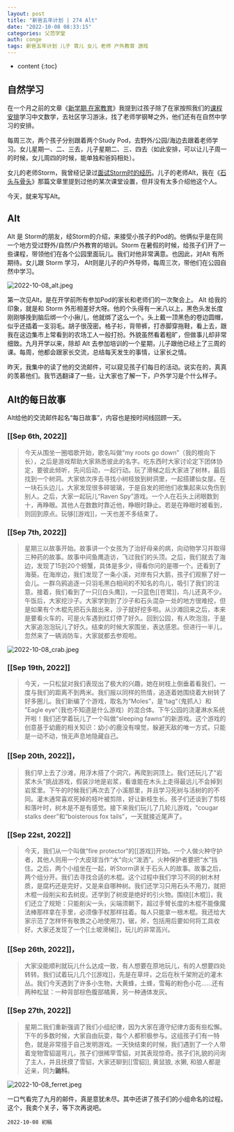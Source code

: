 ```yaml
---
layout: post
title: "新爸五年计划 | 274 Alt"
date: "2022-10-08 08:33:15"
categories: 父范学堂
auth: conge
tags: 新爸五年计划 儿子 育儿 女儿 老师 户外教育 游戏
---
```

* content
{:toc}

## 自然学习

在一个月之前的文章《[新学期 在家教育](https://conge.github.io/2022/09/07/NewDaddy-homeschooling/)》我提到过孩子除了在家按照我们的[课程安排](https://conge.github.io/2022/09/07/NewDaddy-homeschooling/#%E5%AD%A9%E5%AD%90%E4%BB%AC%E7%9A%84%E8%AF%BE%E7%A8%8B%E5%AE%89%E6%8E%92)学习中文数学，去社区学习游泳，找了老师学钢琴之外，他们还有在自然中学习的安排。

每周三次，两个孩子分别跟着两个Study Pod，去野外/公园/海边去跟着老师学习。女儿星期一、二、三去，儿子星期二、三、四去（如此安排，可以让儿子周一的时候，女儿周四的时候，能单独和爸妈相处）。

女儿的老师Storm，我曾经记录过[面试Storm时的经历](https://conge.github.io/2022/04/10/NewDaddy-Storm/)。儿子的老师Alt，我在《[石头与骨头](https://conge.github.io/2022/09/23/NewDaddy-school/)》那篇文章里提到过他的某次课堂设置，但并没有太多介绍他这个人。

今天，就来写写Alt。




## Alt

Alt 是 Storm的朋友，经Storm的介绍，来接受小孩子的Pod的。他俩似乎是在同一个地方受过野外/自然/户外教育的培训。Storm 在暑假的时候，给孩子们开了一些课程，带领他们在各个公园里面玩儿。我们对他非常满意。也因此，对Alt 有所期待。女儿跟 Storm 学习， Alt则是儿子的户外导师，每周三次，带他们在公园自然中学习。

![2022-10-08_alt.jpeg](https://s2.loli.net/2022/10/09/BJQ1ZEWXkNRmfG9.jpg)

第一次见Alt，是在开学前所有参加Pod的家长和老师们的一次聚会上。 Alt 给我的印象，就是和 Storm 外形相差好大呀。他的个头得有一米八以上，黑色头发长度刚刚够挽到脑后绑一个小揪儿，他就绑了这么一个。头上戴一顶黑色的卷边圆帽，似乎还插着一支羽毛。胡子很茂密。格子衫，背带裤，打赤脚穿拖鞋，看上去，跟我在这边集市上常看到的农场工人一般打扮。外貌虽然看着粗旷，但做事儿却非常细致。九月开学以来，除却 Alt 去参加培训的一个星期，儿子跟他已经上了三周的课。每周，他都会跟家长交流，总结每天发生的事情，让家长之情。

昨天，我集中的读了他的交流邮件，可以窥见孩子们每日的活动。说实在的，真真的羡慕他们。我节选翻译了一些，让大家也了解一下，户外学习是个什么样子。

## Alt的每日故事

Alt给他的交流邮件起名“每日故事”，内容也是按时间线回顾一天。

### [[Sep 6th, 2022]] 

> 今天从围坐一圈唱歌开始，歌名叫做“my roots go down”（我的根向下长），之后是游戏帮助大家熟悉彼此的名字。吃东西时大家讨论定下团体协定，要彼此倾听，先问后动，一起行动。玩了滑梯之后大家进了树林，最后找到一个树洞。大家依次序去寻找小树枝放到树洞里，一起搭建仙女屋。在一块石头边儿，大家发现很多碎玻璃，于是自发的把他们收集起来以免伤到别人。之后，大家一起玩儿“Raven Spy”游戏。一个人在石头上闭眼数到十，再睁眼。其他人在数数时靠近他，睁眼时静止。若是在睁眼时被看到，则回到原点。玩够[[游戏]]，一天也差不多结束了。

### [[Sep 7th, 2022]]

> 星期三以故事开始。故事讲一个女孩为了治好母亲的病，向动物学习并取得三种药的故事。故事中间鱼鹰造访，飞过我们的头顶。之后，我们就去了海边，发现了15到20个螃蟹，具体是多少，得看你问的是哪一个。还看到了海葵。在海岸边，我们发现了一条小溪，对岸有只大鹅，孩子们观察了好一会儿。一群乌鸦追逐一只羽毛黑白相间的不知名的鸟儿，吸引了我们的注意。接着，我们看到了一只[[白头鹰]]，一只蓝色[[苍鹭]]，鸟儿还真不少。午饭后，大家挖沙子。大家学到到了沙子和石头混杂一处的地方很难挖，但是如果有个木棍先把石头敲出来，沙子就好挖多啦。从沙滩回来之后，本来是要看火车的，可是火车遇到红灯停了好久。回到公园，有人吹泡泡，于是大家追泡泡玩儿了好久。结束的时候大家围坐，表达感恩。但进行一半儿，忽然来了一辆消防车，大家就都去参观啦。

![2022-10-08_crab.jpeg](https://s2.loli.net/2022/10/09/Xfkr8eRbN3OLvja.jpg)

### [[Sep 19th, 2022]]

> 今天，一只松鼠对我们表现出了极大的兴趣，她在树枝上倒垂着看我们，一度与我们的距离不到两米。我们报以同样的热情，追逐着她围绕着大树转了好多圈儿。我们新编了个游戏，取名为“Moles”，是“tag“（鬼抓人）和 ”Eagle eye“（我也不知道是什么游戏）的混合体。下午公园的浇灌淋水系统开啦！我们还学着玩儿了一个叫做“sleeping fawns”的新游戏。这个游戏的创意基于幼鹿的相关知识：幼小的鹿没有嗅觉，躲避天敌的唯一方式，只能是一动不动，悄无声息地隐藏自己。

### [[Sep 20th, 2022]]，

> 我们早上去了沙滩，用浮木搭了个洞穴，再爬到洞顶上。我们还玩儿了“岩浆木头”挑战游戏，假装沙地是岩浆，看谁能在木头上走得最远儿不会掉到岩浆里。下午的时候我们再次去了小溪那里，并且学习死树与活树的的不同。灌木通常喜欢死掉的枝叶被剪除，好让新枝生长。孩子们还谈到了剪枝和落叶时，树木是不是有感觉。接下来我们玩儿了几轮儿游戏，“cougar stalks deer”和“boisterous fox tails”，一天就接近尾声了。

### [[Sep 22st, 2022]]

> 今天，我们从一个叫做“fire protector“的[[游戏]]开始。一个人做火种守护者，其他人则用一个大皮球当作“水”向火“泼洒”。火种保护者要把“水”挡住。之后，两个小组坐在一起，听Storm讲关于石头人的故事。故事之后，两个组分开。我们去寻找合适的木棍。这个过程中我们学习不同的树木材质，是腐朽还是完好，又是来自哪种树。我们还学习只用石头不用刀，就把木棍一段削尖和去树皮。还学到了树皮是绝好的引火物。围绕[[木棍]]，我们还立了规矩：只能削尖一头，尖端须朝下，超过手臂长度的木棍不能像魔法棒那样拿在手里，必须像手杖那样拄着。每人只能拿一根木棍。我还给大家示范了怎样怀有敬畏之心地使用刀，锯，斧，包括用后要如何将工具收好。大家还发现了一个[[土坡滑梯]]，玩儿的非常高兴。 

### [[Sep 26th, 2022]]，

> 大家没能顺利就玩儿什么达成一致，有人想要在原地玩儿，有的人想要四处转转。我们试着玩儿几个[[游戏]]，先是在草坪，之后在秋千架附近的灌木丛。我们今天遇到了许多小生物，大黄蜂，土蜂，雪莓的粉色小花……还有两种松鼠：一种背部棕色腹部橘黄，另一种通体发灰。

### [[Sep 27th, 2022]]

> 星期二我们重新强调了我们小组纪律，因为大家在遵守纪律方面有些松懈。下午的多数时候，大家自由玩耍，每个人都积极参与。这组孩子们有一特色，就是非常擅于自己发明游戏。一天快结束的时候，我们遇到了一个人带着宠物雪貂遛弯儿，孩子们很稀罕雪貂，对其表现惊奇。孩子们礼貌的问询了主人，并且抚摸了雪貂，大家还聊到[[雪貂]], 黄鼠狼, 水獭, 和狼人都是近亲，同为**鼬科**。

![2022-10-08_ferret.jpeg](https://s2.loli.net/2022/10/09/pEJd7SnYbhFc3tz.jpg)

一口气看完了九月的邮件，真是意犹未尽。其中还讲了孩子们的小组命名的过程。这个，我卖个关子，等下次再说吧。

```
2022-10-08 初稿
```
